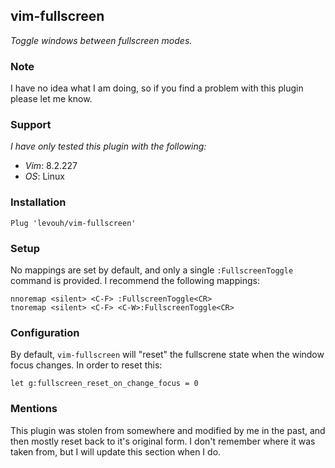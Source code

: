 ## vim-fullscreen

_Toggle windows between fullscreen modes._

### Note

I have no idea what I am doing, so if you find a problem with this plugin please let me know.

### Support

_I have only tested this plugin with the following:_  
- _Vim_: 8.2.227  
- _OS_: Linux

### Installation

```
Plug 'levouh/vim-fullscreen'
```

### Setup

No mappings are set by default, and only a single `:FullscreenToggle` command is provided. I recommend the following mappings:

```
nnoremap <silent> <C-F> :FullscreenToggle<CR>
tnoremap <silent> <C-F> <C-W>:FullscreenToggle<CR>
```

### Configuration

By default, `vim-fullscreen` will "reset" the fullscrene state when the window focus changes. In order to reset this:

```
let g:fullscreen_reset_on_change_focus = 0
```

### Mentions

This plugin was stolen from somewhere and modified by me in the past, and then mostly reset back to it's original form. I don't remember where it was taken from, but I will update this section when I do.
